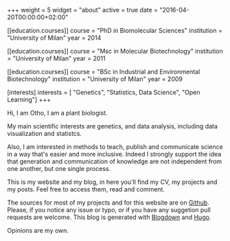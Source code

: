 +++
weight = 5
widget = "about"
active = true
date = "2016-04-20T00:00:00+02:00"

[[education.courses]]
    course = "PhD in Biomolecular Sciences"
    institution = "University of Milan"
    year = 2014

[[education.courses]]
    course = "Msc in Molecular Biotechnology"
    institution = "University of Milan"
    year = 2011
    
[[education.courses]]
    course = "BSc in Industrial and Environmental Biotechnology"
    institution = "University of Milan"
    year = 2009

[interests]
  interests = [
  "Genetics",
  "Statistics, Data Science",
  "Open Learning"]
+++

Hi, I am Otho, I am a plant biologist.

My main scientific interests are genetics, and data analysis, including data visualization and statistcs.

Also, I am interested in methods to teach, publish and communicate science in a way that's easier and more inclusive. Indeed I strongly support the idea that generation and communication of knowledge are not independent from one another, but one single process.

This is my website and my blog, in here you'll find my CV, my projects and my posts. Feel free to access them, read and comment.

The sources for most of my projects and for this website are on [Github](https://github.com/othomantegazza). Please, if you notice any issue or typo, or if you have any suggetion pull requests are welcome.  This blog is generated with [Blogdown](https://bookdown.org/yihui/blogdown/) and [Hugo](http://gohugo.io/).

Opinions are my own.

